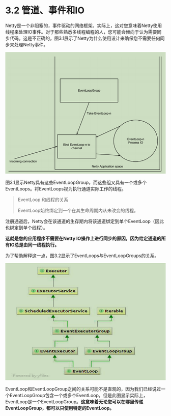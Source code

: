 # 3.2 管道、事件和IO

Netty是一个非阻塞的，事件驱动的网络框架。实际上，这对您意味着Netty使用线程来处理IO事件。对于那些熟悉多线程编程的人，您可能会倾向于认为需要同步代码。这是不正确的，图3.1展示了Netty为什么使用设计来确保您不需要任何同步来处理Netty事件。

![Figure 3.1  Diagram showing an EventLoopGroup and a Channel being bound to a single  EventLoop permanently](../.gitbook/assets/image%20%2811%29.png)

图3.1显示Netty具有这些EventLoopGroup，而这些组又具有一个或多个EventLoops。将EventLoops视为执行通道实际工作的线程。

> EventLoop 和线程的关系
>
> EventLoop始终绑定到一个在其生命周期内从未改变的线程。

注册通道后，Netty会在该通道的生存期内将该通道绑定到单个EventLoop（因此也绑定到单个线程）。

**这就是您的应用程序不需要在Netty IO操作上进行同步的原因，因为给定通道的所有IO总是由同一线程执行。**

为了帮助解释这一点，图3.2显示了EventLoops与EventLoopGroups的关系。

![Figure 3.2  Inheritance relationship for EventLoops and EventLoopGroups](../.gitbook/assets/image%20%288%29.png)

EventLoop和EventLoopGroup之间的关系可能不是直观的，因为我们已经说过一个EventLoopGroup包含一个或多个EventLoop，但是此图显示实际上，EventLoop是一个EventLoopGroup。**这意味着无论您可以在哪里传递EventLoopGroup，都可以只使用特定的EventLoop。**



